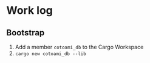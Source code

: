 # Work log

## Bootstrap

1. Add a member `cotoami_db` to the Cargo Workspace
2. `cargo new cotoami_db --lib`
